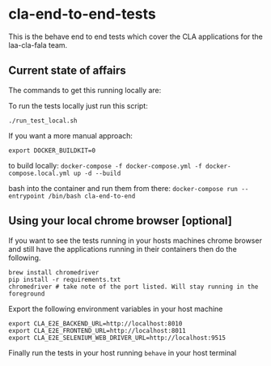 # cla-end-to-end-tests
This is the behave end to end tests which cover the CLA applications for the laa-cla-fala team.

## Current state of affairs
The commands to get this running locally are:

To run the tests locally just run this script:

`./run_test_local.sh`

If you want a more manual approach:

`export DOCKER_BUILDKIT=0`

to build locally:
`docker-compose -f docker-compose.yml -f docker-compose.local.yml up -d --build`

bash into the container and run them from there:
`docker-compose run --entrypoint /bin/bash cla-end-to-end`

## Using your local chrome browser [optional]
If you want to see the tests running in your hosts machines chrome browser and still have the applications 
running in their containers then do the following.
```
brew install chromedriver
pip install -r requirements.txt
chromedriver # take note of the port listed. Will stay running in the foreground
```

Export the following environment variables in your host machine
```
export CLA_E2E_BACKEND_URL=http://localhost:8010
export CLA_E2E_FRONTEND_URL=http://localhost:8011
export CLA_E2E_SELENIUM_WEB_DRIVER_URL=http://localhost:9515
```
Finally run the tests in your host running `behave` in your host terminal